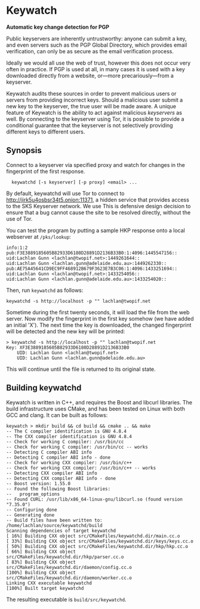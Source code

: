 Keywatch
========
**Automatic key  change detection for PGP**

Public keyservers are inherently untrustworthy: anyone can submit a key,
and even servers such as the PGP Global Directory, which provides email
verification, can only be as secure as the email verification process.

Ideally we would all use the web of trust, however this does not occur
very often in practice.  If PGP is used at all, in many cases it is used
with a key downloaded directly from a website, or&mdash;more
precariously&mdash;from a keyserver.

Keywatch audits these sources in order to prevent malicious users or
servers from providing incorrect keys.  Should a malicious user
submit a new key to the keyserver, the true user will be made
aware.  A unique feature of Keywatch is the ability to act against
malicious _keyservers_ as well.  By connecting to the keyserver
using Tor, it is possible to provide a conditional guarantee that the
keyserver is not selectively providing different keys to different
users.

Synopsis
--------

Connect to a keyserver via specified proxy and watch for changes in the
fingerprint of the first response.
```
  keywatchd [-s keyserver] [-p proxy] <email> ...
```
By default, keywatchd will use Tor to connect to
http://jirk5u4osbsr34t5.onion:11371,
a hidden service that provides access to the SKS Keyserver network.  We use
This is defensive design decision to ensure that a bug cannot cause the
site to be resolved directly, without the use of Tor.

You can test the program by putting a sample HKP response onto a local
webserver at `/pks/lookup`:
```
info:1:2
pub:F3E3889185605B82933D6180D28891D2136B33B0:1:4096:1445547156::
uid:Lachlan Gunn <lachlan@twopif.net>:1449261644::
uid:Lachlan Gunn <lachlan.gunn@adelaide.edu.au>:1449262330::
pub:AE75A45641CD9EC9FF468912B679F3623E7B3C06:1:4096:1433251694::
uid:Lachlan Gunn <lachlan@twopif.net>:1433254056::
uid:Lachlan Gunn <lachlan.gunn@adelaide.edu.au>:1433254020::
```
Then, run `keywatchd` as follows:
```
keywatchd -s http://localhost -p "" lachlan@twopif.net
```
Sometime during the first twenty seconds, it will load the file from
the web server.  Now modify the fingerprint in the first key somehow
(we have added an initial 'X').  The next time the key is downloaded,
the changed fingerprint will be detected and the new key will be printed:
```
> keywatchd -s http://localhost -p "" lachlan@twopif.net
Key: XF3E3889185605B82933D6180D28891D2136B33B0
    UID: Lachlan Gunn <lachlan@twopif.net>
    UID: Lachlan Gunn <lachlan.gunn@adelaide.edu.au>
```
This will continue until the file is returned to its original state.

Building keywatchd
------------------

Keywatch is written in C++, and requires the Boost and libcurl libraries.
The build infrastructure uses CMake, and has been tested on Linux with both
GCC and clang.  It can be built as follows:
```
keywatch > mkdir build && cd build && cmake .. && make
-- The C compiler identification is GNU 4.8.4
-- The CXX compiler identification is GNU 4.8.4
-- Check for working C compiler: /usr/bin/cc
-- Check for working C compiler: /usr/bin/cc -- works
-- Detecting C compiler ABI info
-- Detecting C compiler ABI info - done
-- Check for working CXX compiler: /usr/bin/c++
-- Check for working CXX compiler: /usr/bin/c++ -- works
-- Detecting CXX compiler ABI info
-- Detecting CXX compiler ABI info - done
-- Boost version: 1.55.0
-- Found the following Boost libraries:
--   program_options
-- Found CURL: /usr/lib/x86_64-linux-gnu/libcurl.so (found version "7.35.0") 
-- Configuring done
-- Generating done
-- Build files have been written to: /home/lachlan/source/keywatchd/build
Scanning dependencies of target keywatchd
[ 16%] Building CXX object src/CMakeFiles/keywatchd.dir/main.cc.o
[ 33%] Building CXX object src/CMakeFiles/keywatchd.dir/keys/keys.cc.o
[ 50%] Building CXX object src/CMakeFiles/keywatchd.dir/hkp/hkp.cc.o
[ 66%] Building CXX object src/CMakeFiles/keywatchd.dir/hkp/parser.cc.o
[ 83%] Building CXX object src/CMakeFiles/keywatchd.dir/daemon/config.cc.o
[100%] Building CXX object src/CMakeFiles/keywatchd.dir/daemon/worker.cc.o
Linking CXX executable keywatchd
[100%] Built target keywatchd
```
The resulting executable is `build/src/keywatchd`.